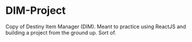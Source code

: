 # DIM-Project
Copy of Destiny Item Manager (DIM). Meant to practice using ReactJS and building a project from the ground up. Sort of. 
